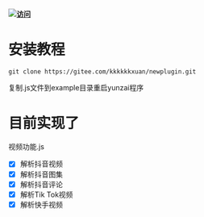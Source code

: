 #### [![访问](https://profile-counter.glitch.me/newplugin/count.svg)](https://gitee.com/kkkkkkxuan/newplugin.git)


# 安装教程

```
git clone https://gitee.com/kkkkkkxuan/newplugin.git
```
复制.js文件到example目录重启yunzai程序

# 目前实现了
视频功能.js
- [x] 解析抖音视频
- [x] 解析抖音图集
- [x] 解析抖音评论
- [x] 解析Tik Tok视频
- [x] 解析快手视频